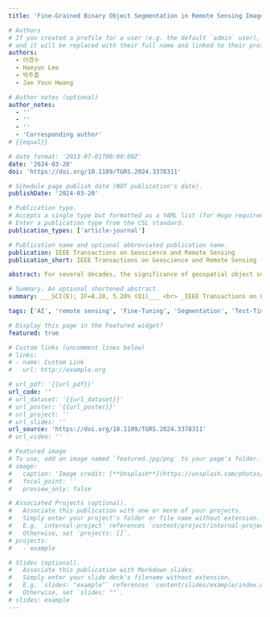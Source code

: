 ```yaml
---
title: 'Fine-Grained Binary Object Segmentation in Remote Sensing Imagery via Path-Selective Test-Time Adaptation'

# Authors
# If you created a profile for a user (e.g. the default `admin` user), write the username (folder name) here
# and it will be replaced with their full name and linked to their profile.
authors:
  - 이경수
  - Haeyun Lee
  - 박주흠
  - Jae Youn Hwang

# Author notes (optional)
author_notes:
  - ''
  - ''
  - ''
  - 'Corresponding author'
# {{equal}}

# date format: '2013-07-01T00:00:00Z'
date: '2024-03-20'
doi: 'https://doi.org/10.1109/TGRS.2024.3378311'

# Schedule page publish date (NOT publication's date).
publishDate: '2024-03-20'

# Publication type.
# Accepts a single type but formatted as a YAML list (for Hugo requirements).
# Enter a publication type from the CSL standard.
publication_types: ['article-journal']

# Publication name and optional abbreviated publication name.
publication: IEEE Transactions on Geoscience and Remote Sensing
publication_short: IEEE Transactions on Geoscience and Remote Sensing (TGRS)  [__SCI(E); IF=8.20, 5.20% (Q1)__]

abstract: For several decades, the significance of geospatial object segmentation in remote sensing (RS) images has been emphasized for both scientific and industrial purposes. Object segmentation plays a pivotal role in the analysis of urban and rural area expansion, as well as in advancing sustainable development within the realm of RS. Deep learning (DL)-based segmentation methodologies, overcoming the limitations of the conventional vision-based analysis, have yielded precise predictions by utilizing convolutional neural networks (CNNs). However, CNNs classify images at the pixel level and generate outputs based on probability distributions derived from the SoftMax function. This approach precludes the reflection of morphological properties, such as shape and object density, during predictions in RS imagery, leading to imprecise results. In addition, due to the intrinsic attributes of probability-based segmentation, fine-grained segmentation may not be achieved, leading to coarse predictions in the boundaries of geospatial objects. To address this issue, this article introduces a novel DL framework, the density-based guide network (DG-Net), which incorporates the density of segmentation targets into pixel-wise classification through a test-time adaptation learning methodology. DG-Net first discerns the density of segmentation targets in the input images, then fine-tunes the baseline network to reflect this density, thereby generating precise segmentation outputs. The effectiveness of DG-Net is demonstrated through various multitarget segmentation benchmarks in RS imagery. Experimental results demonstrate the superior performance of the DG-Net in object segmentation when compared to state-of-the-art (SotA) models across numerous aerial image and satellite image datasets.

# Summary. An optional shortened abstract.
summary: ___SCI(E); IF=8.20, 5.20% (Q1)___ <br> _IEEE Transactions on Geoscience and Remote Sensing (TGRS, 2024, Vol. 62)_

tags: ['AI', 'remote sensing', 'Fine-Tuning', 'Segmentation', 'Test-Time Adaptation', 'Q1']

# Display this page in the Featured widget?
featured: true

# Custom links (uncomment lines below)
# links:
# - name: Custom Link
#   url: http://example.org

# url_pdf: '{{url_pdf}}'
url_code: ''
# url_dataset: '{{url_dataset}}'
# url_poster: '{{url_poster}}'
# url_project: ''
# url_slides: ''
url_source: 'https://doi.org/10.1109/TGRS.2024.3378311'
# url_video: ''

# Featured image
# To use, add an image named `featured.jpg/png` to your page's folder.
# image:
#   caption: 'Image credit: [**Unsplash**](https://unsplash.com/photos/pLCdAaMFLTE)'
#   focal_point: ''
#   preview_only: false

# Associated Projects (optional).
#   Associate this publication with one or more of your projects.
#   Simply enter your project's folder or file name without extension.
#   E.g. `internal-project` references `content/project/internal-project/index.md`.
#   Otherwise, set `projects: []`.
# projects:
#   - example

# Slides (optional).
#   Associate this publication with Markdown slides.
#   Simply enter your slide deck's filename without extension.
#   E.g. `slides: "example"` references `content/slides/example/index.md`.
#   Otherwise, set `slides: ""`.
# slides: example
---
```

